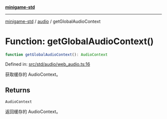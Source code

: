 [**minigame-std**](../../../README.md)

***

[minigame-std](../../../README.md) / [audio](../README.md) / getGlobalAudioContext

# Function: getGlobalAudioContext()

```ts
function getGlobalAudioContext(): AudioContext
```

Defined in: [src/std/audio/web\_audio.ts:16](https://github.com/JiangJie/minigame-std/blob/ff3594872b1efbdbc13aabe99588385e855b50dc/src/std/audio/web_audio.ts#L16)

获取缓存的 AudioContext。

## Returns

`AudioContext`

返回缓存的 AudioContext。
